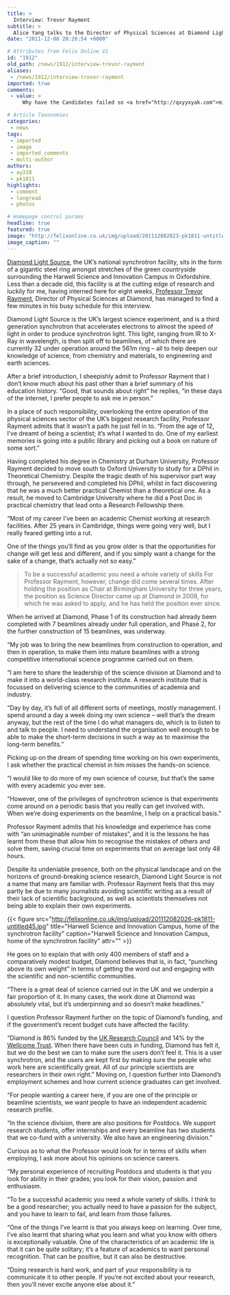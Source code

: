 ```yaml
---
title: >
  Interview: Trevor Rayment
subtitle: >
  Alice Yang talks to the Director of Physical Sciences at Diamond Light Source
date: "2011-12-08 20:26:54 +0000"

# Attributes from Felix Online V1
id: "1912"
old_path: /news/1912/interview-trevor-rayment
aliases:
 - /news/1912/interview-trevor-rayment
imported: true
comments:
 - value: >
     Why have the Candidates failed so <a href="http://qxyyxyak.com">mirbsaely</a> to produce and distribute at least a modicum of publicity on their behalf's. As far as I can make out you just put your name down, expect everyone to visit your website if you have one and if they are computer literate that is then vote you in. Rank arrogance if you can't be bothered to state your position and state what your aims are why anyone should vote for you.

# Article Taxonomies
categories:
 - news
tags:
 - imported
 - image
 - imported_comments
 - multi-author
authors:
 - ay310
 - pk1811
highlights:
 - comment
 - longread
 - photos

# Homepage control params
headline: true
featured: true
image: "http://felixonline.co.uk/img/upload/201112082023-pk1811-untitled.jpg"
image_caption: ""
---
```


[Diamond Light Source](http://www.diamond.ac.uk/), the UK’s national synchrotron facility, sits in the form of a gigantic steel ring amongst stretches of the green countryside surrounding the Harwell Science and Innovation Campus in Oxfordshire. Less than a decade old, this facility is at the cutting edge of research and luckily for me, having interned here for eight weeks, [Professor Trevor Rayment](http://www.diamond.ac.uk/Home/About/Company/Management.html), Director of Physical Sciences at Diamond, has managed to find a few minutes in his busy schedule for this interview.

Diamond Light Source is the UK’s largest science experiment, and is a third generation synchrotron that accelerates electrons to almost the speed of light in order to produce synchrotron light. This light, ranging from IR to X-Ray in wavelength, is then split off to beamlines, of which there are currently 32 under operation around the 561m ring – all to help deepen our knowledge of science, from chemistry and materials, to engineering and earth sciences.

After a brief introduction, I sheepishly admit to Professor Rayment that I don’t know much about his past other than a brief summary of his education history. “Good, that sounds about right” he replies, “in these days of the internet, I prefer people to ask me in person.”

In a place of such responsibility, overlooking the entire operation of the physical sciences sector of the UK’s biggest research facility, Professor Rayment admits that it wasn’t a path he just fell in to.
 “From the age of 12, I’ve dreamt of being a scientist; it’s what I wanted to do. One of my earliest memories is going into a public library and picking out a book on nature of some sort.”

Having completed his degree in Chemistry at Durham University, Professor Rayment decided to move south to Oxford University to study for a DPhil in Theoretical Chemistry. Despite the tragic death of his supervisor part way through, he persevered and completed his DPhil, whilst in fact discovering that he was a much better practical Chemist than a theoretical one. As a result, he moved to Cambridge University where he did a Post Doc in practical chemistry that lead onto a Research Fellowship there.

“Most of my career I’ve been an academic Chemist working at research facilities. After 25 years in Cambridge, things were going very well, but I really feared getting into a rut.

One of the things you’ll find as you grow older is that the opportunities for change will get less and different, and if you simply want a change for the sake of a change, that’s actually not so easy.”
> To be a successful academic you need a whole variety of skills
For Professor Rayment, however, change did come several times. After holding the position as Chair at Birmingham University for three years, the position as Science Director came up at Diamond in 2008, for which he was asked to apply, and he has held the position ever since.

When he arrived at Diamond, Phase 1 of its construction had already been completed with 7 beamlines already under full operation, and Phase 2, for the further construction of 15 beamlines, was underway.

“My job was to bring the new beamlines from construction to operation, and then in operation, to make them into mature beamlines with a strong competitive international science programme carried out on them.

“I am here to share the leadership of the science division at Diamond and to make it into a world-class research institute. A research institute that is focussed on delivering science to the communities of academia and industry.

“Day by day, it’s full of all different sorts of meetings, mostly management. I spend around a day a week doing my own science – well that’s the dream anyway, but the rest of the time I do what managers do, which is to listen to and talk to people. I need to understand the organisation well enough to be able to make the short-term decisions in such a way as to maximise the long-term benefits.”

Picking up on the dream of spending time working on his own experiments, I ask whether the practical chemist in him misses the hands-on science.

“I would like to do more of my own science of course, but that’s the same with every academic you ever see.

“However, one of the privileges of synchrotron science is that experiments come around on a periodic basis that you really can get involved with. When we’re doing experiments on the beamline, I help on a practical basis.”

Professor Rayment admits that his knowledge and experience has come with “an unimaginable number of mistakes”, and it is the lessons he has learnt from these that allow him to recognise the mistakes of others and solve them, saving crucial time on experiments that on average last only 48 hours.

Despite its undeniable presence, both on the physical landscape and on the horizons of ground-breaking science research, Diamond Light Source is not a name that many are familiar with. Professor Rayment feels that this may partly be due to many journalists avoiding scientific writing as a result of their lack of scientific background, as well as scientists themselves not being able to explain their own experiments.

{{< figure src="http://felixonline.co.uk/img/upload/201112082026-pk1811-untitled45.jpg" title="Harwell Science and Innovation Campus, home of the synchrotron facility" caption="Harwell Science and Innovation Campus, home of the synchrotron facility" attr="" >}}

He goes on to explain that with only 400 members of staff and a comparatively modest budget, Diamond believes that is, in fact, “punching above its own weight” in terms of getting the word out and engaging with the scientific and non-scientific communities.

“There is a great deal of science carried out in the UK and we underpin a fair proportion of it. In many cases, the work done at Diamond was absolutely vital, but it’s underpinning and so doesn’t make headlines.”

I question Professor Rayment further on the topic of Diamond’s funding, and if the government’s recent budget cuts have affected the facility.

“Diamond is 86% funded by the [UK Research Council](http://www.rcuk.ac.uk/Pages/Home.aspx) and 14% by the [Wellcome Trust](http://www.wellcome.ac.uk/). When there have been cuts in funding, Diamond has felt it, but we do the best we can to make sure the users don’t feel it. This is a user synchrotron, and the users are kept first by making sure the people who work here are scientifically great. All of our principle scientists are researchers in their own right.”
 Moving on, I question further into Diamond’s employment schemes and how current science graduates can get involved.

“For people wanting a career here, if you are one of the principle or beamline scientists, we want people to have an independent academic research profile.

“In the science division, there are also positions for Postdocs. We support research students, offer internships and every beamline has two students that we co-fund with a university. We also have an engineering division.”

Curious as to what the Professor would look for in terms of skills when employing, I ask more about his opinions on science careers.

“My personal experience of recruiting Postdocs and students is that you look for ability in their grades; you look for their vision, passion and enthusiasm.

“To be a successful academic you need a whole variety of skills. I think to be a good researcher; you actually need to have a passion for the subject, and you have to learn to fail, and learn from those failures.

“One of the things I’ve learnt is that you always keep on learning. Over time, I’ve also learnt that sharing what you learn and what you know with others is exceptionally valuable. One of the characteristics of an academic life is that it can be quite solitary; it’s a feature of academics to want personal recognition. That can be positive, but it can also be destructive.

“Doing research is hard work, and part of your responsibility is to communicate it to other people. If you’re not excited about your research, then you’ll never excite anyone else about it.”
